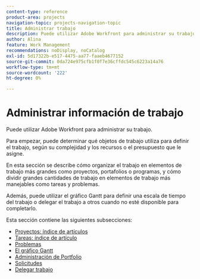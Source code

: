 ```yaml
---
content-type: reference
product-area: projects
navigation-topic: projects-navigation-topic
title: Administrar trabajo
description: Puede utilizar Adobe Workfront para administrar su trabajo. Para empezar, puede determinar qué objetos de trabajo utiliza para definir el trabajo, según su complejidad y los recursos o el presupuesto que le asigne. En esta sección se describe cómo organizar el trabajo en elementos de trabajo más grandes como proyectos, portafolios o programas, y cómo dividir grandes cantidades de trabajo en elementos de trabajo más manejables como tareas y problemas. Además, puede utilizar el gráfico Gantt para definir una escala de tiempo del trabajo o delegar el trabajo a otros cuando no esté disponible para completarlo.
author: Alina
feature: Work Management
recommendations: noDisplay, noCatalog
exl-id: 5d17322b-e517-4475-aa77-faaeb4677152
source-git-commit: 0da724e975cfb1f0f7e36cffdc545c6223a14a76
workflow-type: tm+mt
source-wordcount: '222'
ht-degree: 0%

---
```


# Administrar información de trabajo

Puede utilizar Adobe Workfront para administrar su trabajo.

Para empezar, puede determinar qué objetos de trabajo utiliza para definir el trabajo, según su complejidad y los recursos o el presupuesto que le asigne.

En esta sección se describe cómo organizar el trabajo en elementos de trabajo más grandes como proyectos, portafolios o programas, y cómo dividir grandes cantidades de trabajo en elementos de trabajo más manejables como tareas y problemas.

Además, puede utilizar el gráfico Gantt para definir una escala de tiempo del trabajo o delegar el trabajo a otros cuando no esté disponible para completarlo.

Esta sección contiene las siguientes subsecciones:

* [Proyectos: índice de artículos](../manage-work/projects/projects-overview.md)
* [Tareas: índice de artículo](../manage-work/tasks/tasks-overview.md)
* [Problemas](../manage-work/issues/issues-overview.md)
* [El gráfico Gantt](../manage-work/gantt-chart/the-gantt-chart.md)
* [Administración de Portfolio](../manage-work/portfolios/portfolio-management-overview.md)
* [Solicitudes](../manage-work/requests/requests-overview.md)
* [Delegar trabajo](../manage-work/delegate-work/delegate-work.md)
